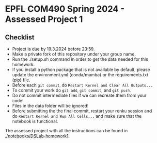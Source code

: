 # EPFL COM490 Spring 2024 - Assessed Project 1

## Checklist

* Project is due by 19.3.2024 before 23:59.
* Make a private fork of this repository under your group name.
* Run the ./setup.sh command in order to get the data needed for this homework.
* If you install a python package that is not available by default, please update the environment.yml (conda/mamba) or the requirements.txt (pip) file.
* Before each `git commit`, do `Restart Kernel and Clear All Outputs...`
* To commit your work do `git add`, `git commit`, and `git push`.
* Do not commit intermediate files if we can recreate them from your code!
* Files in the data folder will be ignored!
* Before submitting the the final commit, restart your renku session and do `Restart Kernel and Run All Cells...` and make sure that the notebook is functional.

The assessed project with all the instructions can be found in [./notebooks/DSLab-homework1](./notebooks/DSLab-homework1.py).
